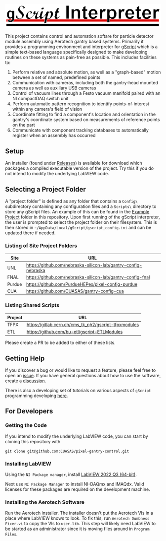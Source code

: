 ![gScript Interpreter](https://raw.githubusercontent.com/CUASAS/pixel-gantry-control/master/gScript_header.png)

This project contains control and automation softare for particle detector module assembly using Aerotech gantry based systems. Primarily it provides a programming environment and interpreter for [gScript](https://github.com/CUASAS/pixel-gantry-control/blob/master/Gantry/gScript%20Application/gScript%20Documentation.md) which is a simple text-based language specifically designed to make developing routines on these systems as pain-free as possible. This includes facilities to:

  1. Perform relative and absolute motion, as well as a "graph-based" motion between a set of named, predefined points
  2. Communication with cameras, including both the gantry-head mounted camera as well as auxillary USB cameras
  3. Control of vacuum lines through a Festo vacuum manifold paired with an NI compactDAQ switch unit
  4. Perform automatic pattern recognition to identify points-of-interest within any camera's field of vision
  5. Coordinate fitting to find a component's location and orientation in the gantry's coordinate system based on measurements of reference points on the part
  6. Communicate with component tracking databases to automatically register when an assembly has occurred


## Setup

An installer (found under [Releases](https://github.com/CUASAS/pixel-gantry-control/releases)) is available for download which packages a compiled executable version of the project. Try this if you do not intend to modify the underlying LabVIEW code.

## Selecting a Project Folder

A "project folder" is defined as any folder that contains a `Config\` subdirectory containing any configuration files and a `Scripts\` directory to store any gScript files. An example of this can be found in the [Example Project](https://github.com/CUASAS/pixel-gantry-control/tree/master/Example%20Project) folder in this repository. Upon first running of the gScript interpreter, the user is prompted to select the project folder on their filesystem. This is then stored in `~/AppData/Local/gScript/gscript_config.ini` and can be updated there if needed.

### Listing of Site Project Folders

| Site      | URL                                                                 |
|-----------|---------------------------------------------------------------------|
| UNL       | https://github.com/nebraska-silicon-lab/gantry-config-nebraska      |
| FNAL      | https://github.com/nebraska-silicon-lab/gantry-config-fnal          |
| Purdue    | https://github.com/PurdueHEPex/pixel-config-purdue                  |
| CUA       | https://github.com/CUASAS/gantry-config-cua                         |

### Listing Shared Scripts

| Project | URL                                                            |
|---------|----------------------------------------------------------------|
| TFPX    | https://gitlab.cern.ch/cms_tk_ph2/gscript-tfpxmodules          |
| ETL     | https://github.com/bu-etl/gscript-ETLModules                   |

Please create a PR to be added to either of these lists.

## Getting Help

If you discover a bug or would like to request a feature, please feel free to open an [issue](https://github.com/CUASAS/pixel-gantry-control/issues). If you have general questions about how to use the software, create a [discussion](https://github.com/CUASAS/pixel-gantry-control/discussions).

There is also a developing set of tutorials on various aspects of `gScript` programming developing [here](https://drive.google.com/drive/folders/1jjhutLgPGgwVizSZdoIk1yHqYb2zJ_WL?usp=sharing).

## For Developers

### Getting the Code

If you intend to modify the underlying LabVIEW code, you can start by cloning this repository with

```
git clone git@github.com:CUASAS/pixel-gantry-control.git
```


### Installing LabVIEW

Using the `NI Package manager`, install [LabVIEW 2022 Q3 (64-bit)](http://www.ni.com/download/labview-development-system-2017/6698/en/).

Next use `NI Package Manager` to install NI-DAQmx and IMAQdx. Valid licenses for these packages are required on the development machine. 

### Installing the Aerotech Software

Run the Aerotech installer. The installer doesn't put the Aerotech VIs in a place where LabVIEW knows to look. To fix this, run `Aerotech Dumbness Fixer.vi` to copy the VIs to `user.lib`. This step will likely need LabVIEW to be started as an administrator since it is moving files around in `Program Files`.

